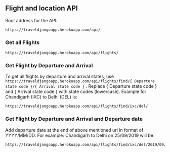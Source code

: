 ## Flight and location API
Root address for the API:

    https://traveldjangoapp.herokuapp.com/api/

  ### Get all Flights
    https://traveldjangoapp.herokuapp.com/api/flights/
  ### Get Flight by Departure and Arrival
  To get all flights by departure and arrival states, use
  `https://traveldjangoapp.herokuapp.com/api/flights/find/{ Departure state code }/{ Arrival state code }` . Replace { Departure state code } and { Arrival state code } with state codes (lowercase).
Example for Chandigarh (IXC) to Delhi (DEL) is:

    https://traveldjangoapp.herokuapp.com/api/flights/find/ixc/del/

### Get Flight by Departure and Arrival and Departure date
Add departure date at the end of above mentioned url in format of YYYY/MM/DD.
For example: Chandigarh to Delhi on 25/09/2019 will be:

    https://traveldjangoapp.herokuapp.com/api/flights/find/ixc/del/2019/09/25/
